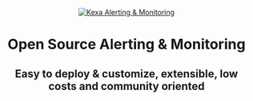 <p align="center">
  <a href="https://kexa.io/">
    <img src="images/kexa-banniere-git.png"  alt="Kexa Alerting & Monitoring" />
  </a>
</p>

<h1 align="center" style="border-bottom: none">
    Open Source Alerting & Monitoring
</h1>
<h2 align="center" style="border-bottom: none">
    Easy to deploy & customize, extensible, low costs and community oriented 
</h2>
